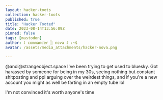 ```yaml
---
layout: hacker-toots
collection: hacker-toots
published: true
title: "Hacker Tooted"
date: 2023-08-14T13:56:09Z
pinned: false
tags: [mastodon]
author: ⸸ commander ░ nova ⸸ :~$
avatar: /assets/media_attachments/hacker-nova.png

---
```


<p>@andi@strangeobject.space I&#39;ve been trying to get used to bluesky. Got harassed by someone for being in my 30s, seeing nothing but constant shitposting and ppl arguing over the weirdest things, and if you&#39;re a new account you might as well be farting in an empty tube lol</p><p>I&#39;m not convinced it&#39;s worth anyone&#39;s time</p>


